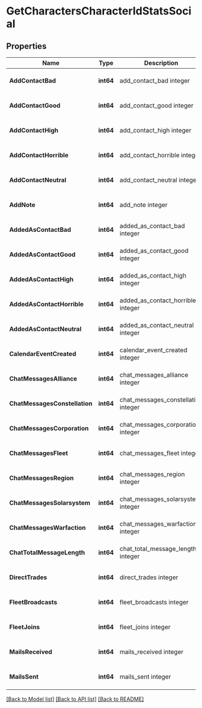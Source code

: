 # GetCharactersCharacterIdStatsSocial

## Properties
Name | Type | Description | Notes
------------ | ------------- | ------------- | -------------
**AddContactBad** | **int64** | add_contact_bad integer | [optional] [default to null]
**AddContactGood** | **int64** | add_contact_good integer | [optional] [default to null]
**AddContactHigh** | **int64** | add_contact_high integer | [optional] [default to null]
**AddContactHorrible** | **int64** | add_contact_horrible integer | [optional] [default to null]
**AddContactNeutral** | **int64** | add_contact_neutral integer | [optional] [default to null]
**AddNote** | **int64** | add_note integer | [optional] [default to null]
**AddedAsContactBad** | **int64** | added_as_contact_bad integer | [optional] [default to null]
**AddedAsContactGood** | **int64** | added_as_contact_good integer | [optional] [default to null]
**AddedAsContactHigh** | **int64** | added_as_contact_high integer | [optional] [default to null]
**AddedAsContactHorrible** | **int64** | added_as_contact_horrible integer | [optional] [default to null]
**AddedAsContactNeutral** | **int64** | added_as_contact_neutral integer | [optional] [default to null]
**CalendarEventCreated** | **int64** | calendar_event_created integer | [optional] [default to null]
**ChatMessagesAlliance** | **int64** | chat_messages_alliance integer | [optional] [default to null]
**ChatMessagesConstellation** | **int64** | chat_messages_constellation integer | [optional] [default to null]
**ChatMessagesCorporation** | **int64** | chat_messages_corporation integer | [optional] [default to null]
**ChatMessagesFleet** | **int64** | chat_messages_fleet integer | [optional] [default to null]
**ChatMessagesRegion** | **int64** | chat_messages_region integer | [optional] [default to null]
**ChatMessagesSolarsystem** | **int64** | chat_messages_solarsystem integer | [optional] [default to null]
**ChatMessagesWarfaction** | **int64** | chat_messages_warfaction integer | [optional] [default to null]
**ChatTotalMessageLength** | **int64** | chat_total_message_length integer | [optional] [default to null]
**DirectTrades** | **int64** | direct_trades integer | [optional] [default to null]
**FleetBroadcasts** | **int64** | fleet_broadcasts integer | [optional] [default to null]
**FleetJoins** | **int64** | fleet_joins integer | [optional] [default to null]
**MailsReceived** | **int64** | mails_received integer | [optional] [default to null]
**MailsSent** | **int64** | mails_sent integer | [optional] [default to null]

[[Back to Model list]](../README.md#documentation-for-models) [[Back to API list]](../README.md#documentation-for-api-endpoints) [[Back to README]](../README.md)


